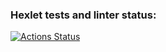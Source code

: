 ### Hexlet tests and linter status:
[![Actions Status](https://github.com/RuslanDa/python-project-lvl1/workflows/hexlet-check/badge.svg)](https://github.com/RuslanDa/python-project-lvl1/actions)